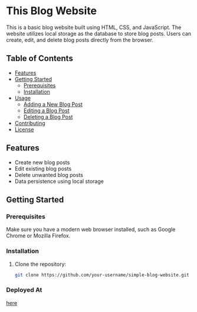 # This Blog Website

This is a basic blog website built using HTML, CSS, and JavaScript. The website utilizes local storage as the database to store blog posts. Users can create, edit, and delete blog posts directly from the browser.

## Table of Contents

- [Features](#features)
- [Getting Started](#getting-started)
  - [Prerequisites](#prerequisites)
  - [Installation](#installation)
- [Usage](#usage)
  - [Adding a New Blog Post](#adding-a-new-blog-post)
  - [Editing a Blog Post](#editing-a-blog-post)
  - [Deleting a Blog Post](#deleting-a-blog-post)
- [Contributing](#contributing)
- [License](#license)

## Features

- Create new blog posts
- Edit existing blog posts
- Delete unwanted blog posts
- Data persistence using local storage

## Getting Started

### Prerequisites

Make sure you have a modern web browser installed, such as Google Chrome or Mozilla Firefox.

### Installation

1. Clone the repository:

   ```bash
   git clone https://github.com/your-username/simple-blog-website.git

### Deployed At
[here](https://neyneyalldayday.github.io/WakBlog/)